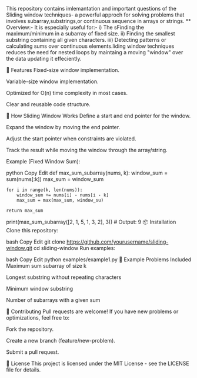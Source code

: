 This repository contains imlemantation and important questions of the  Sliding window techniques- a powerful approch for solving problems that involves
subarray,substrings,or continuous sequence in arrays or strings.
**
Overview:-
It is especially useful for:-
i) The sFinding the maximum/minimum in a subarray of fixed size.
ii) Finding the smallest substring containing all given characters.
 iii) Detecting patterns or calculating sums over continuous elements.liding window techniques reduces the need for nested loops by maintaing a moving "window" over the data updating it effeciently.

 🚀 Features
Fixed-size window implementation.

Variable-size window implementation.

Optimized for O(n) time complexity in most cases.

Clear and reusable code structure.

🧠 How Sliding Window Works
Define a start and end pointer for the window.

Expand the window by moving the end pointer.

Adjust the start pointer when constraints are violated.

Track the result while moving the window through the array/string.

Example (Fixed Window Sum):

python
Copy
Edit
def max_sum_subarray(nums, k):
    window_sum = sum(nums[:k])
    max_sum = window_sum
    
    for i in range(k, len(nums)):
        window_sum += nums[i] - nums[i - k]
        max_sum = max(max_sum, window_su)
    
    return max_sum

print(max_sum_subarray([2, 1, 5, 1, 3, 2], 3))  # Output: 9
📦 Installation
Clone this repository:

bash
Copy
Edit
git clone https://github.com/yourusername/sliding-window.git
cd sliding-window
Run examples:

bash
Copy
Edit
python examples/example1.py
📝 Example Problems Included
Maximum sum subarray of size k

Longest substring without repeating characters

Minimum window substring

Number of subarrays with a given sum

🤝 Contributing
Pull requests are welcome!
If you have new problems or optimizations, feel free to:

Fork the repository.

Create a new branch (feature/new-problem).

Submit a pull request.

📄 License
This project is licensed under the MIT License - see the LICENSE file for details.


 
 
